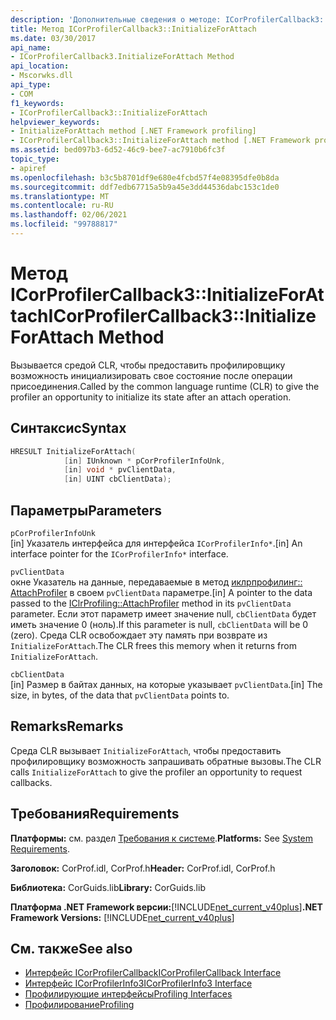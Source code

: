```yaml
---
description: 'Дополнительные сведения о методе: ICorProfilerCallback3:: InitializeForAttach'
title: Метод ICorProfilerCallback3::InitializeForAttach
ms.date: 03/30/2017
api_name:
- ICorProfilerCallback3.InitializeForAttach Method
api_location:
- Mscorwks.dll
api_type:
- COM
f1_keywords:
- ICorProfilerCallback3::InitializeForAttach
helpviewer_keywords:
- InitializeForAttach method [.NET Framework profiling]
- ICorProfilerCallback3::InitializeForAttach method [.NET Framework profiling]
ms.assetid: bed097b3-6d52-46c9-bee7-ac7910b6fc3f
topic_type:
- apiref
ms.openlocfilehash: b3c5b8701df9e680e4fcbd57f4e08395dfe0b8da
ms.sourcegitcommit: ddf7edb67715a5b9a45e3dd44536dabc153c1de0
ms.translationtype: MT
ms.contentlocale: ru-RU
ms.lasthandoff: 02/06/2021
ms.locfileid: "99788817"
---
```

# <a name="icorprofilercallback3initializeforattach-method"></a><span data-ttu-id="e918f-103">Метод ICorProfilerCallback3::InitializeForAttach</span><span class="sxs-lookup"><span data-stu-id="e918f-103">ICorProfilerCallback3::InitializeForAttach Method</span></span>

<span data-ttu-id="e918f-104">Вызывается средой CLR, чтобы предоставить профилировщику возможность инициализировать свое состояние после операции присоединения.</span><span class="sxs-lookup"><span data-stu-id="e918f-104">Called by the common language runtime (CLR) to give the profiler an opportunity to initialize its state after an attach operation.</span></span>  
  
## <a name="syntax"></a><span data-ttu-id="e918f-105">Синтаксис</span><span class="sxs-lookup"><span data-stu-id="e918f-105">Syntax</span></span>  
  
```cpp  
HRESULT InitializeForAttach(  
            [in] IUnknown * pCorProfilerInfoUnk,  
            [in] void * pvClientData,  
            [in] UINT cbClientData);  
```  
  
## <a name="parameters"></a><span data-ttu-id="e918f-106">Параметры</span><span class="sxs-lookup"><span data-stu-id="e918f-106">Parameters</span></span>  

 `pCorProfilerInfoUnk`  
 <span data-ttu-id="e918f-107">[in] Указатель интерфейса для интерфейса `ICorProfilerInfo*`.</span><span class="sxs-lookup"><span data-stu-id="e918f-107">[in] An interface pointer for the `ICorProfilerInfo*` interface.</span></span>  
  
 `pvClientData`  
 <span data-ttu-id="e918f-108">окне Указатель на данные, передаваемые в метод [иклрпрофилинг:: AttachProfiler](iclrprofiling-attachprofiler-method.md) в своем `pvClientData` параметре.</span><span class="sxs-lookup"><span data-stu-id="e918f-108">[in] A pointer to the data passed to the [IClrProfiling::AttachProfiler](iclrprofiling-attachprofiler-method.md) method in its `pvClientData` parameter.</span></span> <span data-ttu-id="e918f-109">Если этот параметр имеет значение null, `cbClientData` будет иметь значение 0 (ноль).</span><span class="sxs-lookup"><span data-stu-id="e918f-109">If this parameter is null, `cbClientData` will be 0 (zero).</span></span> <span data-ttu-id="e918f-110">Среда CLR освобождает эту память при возврате из `InitializeForAttach`.</span><span class="sxs-lookup"><span data-stu-id="e918f-110">The CLR frees this memory when it returns from `InitializeForAttach`.</span></span>  
  
 `cbClientData`  
 <span data-ttu-id="e918f-111">[in] Размер в байтах данных, на которые указывает `pvClientData`.</span><span class="sxs-lookup"><span data-stu-id="e918f-111">[in] The size, in bytes, of the data that `pvClientData` points to.</span></span>  
  
## <a name="remarks"></a><span data-ttu-id="e918f-112">Remarks</span><span class="sxs-lookup"><span data-stu-id="e918f-112">Remarks</span></span>  

 <span data-ttu-id="e918f-113">Среда CLR вызывает `InitializeForAttach`, чтобы предоставить профилировщику возможность запрашивать обратные вызовы.</span><span class="sxs-lookup"><span data-stu-id="e918f-113">The CLR calls `InitializeForAttach` to give the profiler an opportunity to request callbacks.</span></span>  
  
## <a name="requirements"></a><span data-ttu-id="e918f-114">Требования</span><span class="sxs-lookup"><span data-stu-id="e918f-114">Requirements</span></span>  

 <span data-ttu-id="e918f-115">**Платформы:** см. раздел [Требования к системе](../../get-started/system-requirements.md).</span><span class="sxs-lookup"><span data-stu-id="e918f-115">**Platforms:** See [System Requirements](../../get-started/system-requirements.md).</span></span>  
  
 <span data-ttu-id="e918f-116">**Заголовок:** CorProf.idl, CorProf.h</span><span class="sxs-lookup"><span data-stu-id="e918f-116">**Header:** CorProf.idl, CorProf.h</span></span>  
  
 <span data-ttu-id="e918f-117">**Библиотека:** CorGuids.lib</span><span class="sxs-lookup"><span data-stu-id="e918f-117">**Library:** CorGuids.lib</span></span>  
  
 <span data-ttu-id="e918f-118">**Платформа .NET Framework версии:**[!INCLUDE[net_current_v40plus](../../../../includes/net-current-v40plus-md.md)]</span><span class="sxs-lookup"><span data-stu-id="e918f-118">**.NET Framework Versions:** [!INCLUDE[net_current_v40plus](../../../../includes/net-current-v40plus-md.md)]</span></span>  
  
## <a name="see-also"></a><span data-ttu-id="e918f-119">См. также</span><span class="sxs-lookup"><span data-stu-id="e918f-119">See also</span></span>

- [<span data-ttu-id="e918f-120">Интерфейс ICorProfilerCallback</span><span class="sxs-lookup"><span data-stu-id="e918f-120">ICorProfilerCallback Interface</span></span>](icorprofilercallback-interface.md)
- [<span data-ttu-id="e918f-121">Интерфейс ICorProfilerInfo3</span><span class="sxs-lookup"><span data-stu-id="e918f-121">ICorProfilerInfo3 Interface</span></span>](icorprofilerinfo3-interface.md)
- [<span data-ttu-id="e918f-122">Профилирующие интерфейсы</span><span class="sxs-lookup"><span data-stu-id="e918f-122">Profiling Interfaces</span></span>](profiling-interfaces.md)
- [<span data-ttu-id="e918f-123">Профилирование</span><span class="sxs-lookup"><span data-stu-id="e918f-123">Profiling</span></span>](index.md)
